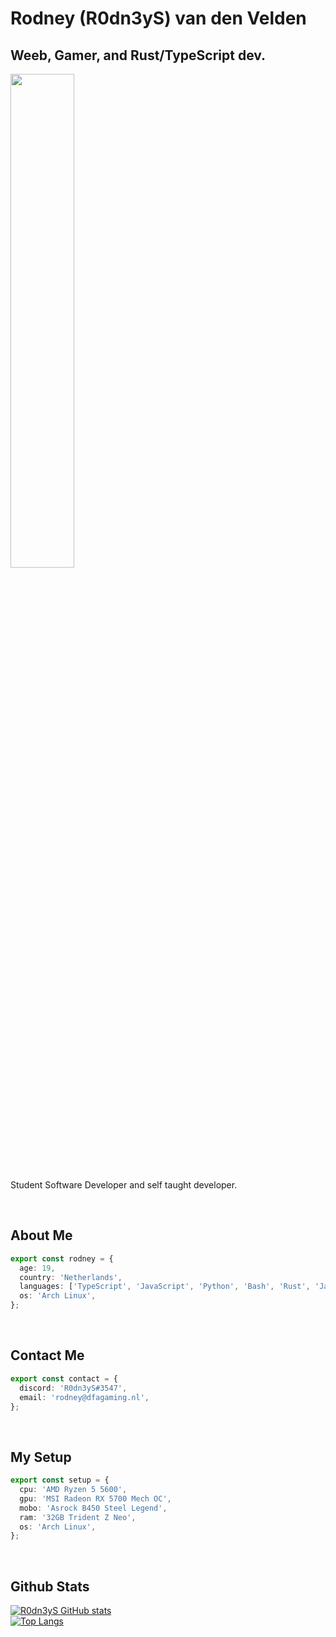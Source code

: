 # Rodney (R0dn3yS) van den Velden

## Weeb, Gamer, and Rust/TypeScript dev.

<img src="./resources/kobeni.png" width="45%" />

<br>

Student Software Developer and self taught developer.

<br>

## About Me 
```typescript
export const rodney = {
  age: 19,
  country: 'Netherlands',
  languages: ['TypeScript', 'JavaScript', 'Python', 'Bash', 'Rust', 'Java'],
  os: 'Arch Linux',
};
```

<br>

## Contact Me
```typescript
export const contact = {
  discord: 'R0dn3yS#3547',
  email: 'rodney@dfagaming.nl',
};
```

<br>

## My Setup
```typescript
export const setup = {
  cpu: 'AMD Ryzen 5 5600',
  gpu: 'MSI Radeon RX 5700 Mech OC',
  mobo: 'Asrock B450 Steel Legend',
  ram: '32GB Trident Z Neo',
  os: 'Arch Linux',
};
```

<br>

## Github Stats
[![R0dn3yS GitHub stats](https://github-readme-stats.vercel.app/api?username=R0dn3yS&count_private=true&show_icons=true&theme=midnight-purple)](https://github.com/R0dn3yS)
<br>
[![Top Langs](https://github-readme-stats.vercel.app/api/top-langs/?username=R0dn3yS&count_private=true&show_icons=true&theme=midnight-purple)](https://github.com/R0dn3yS)
